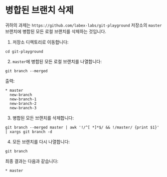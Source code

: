 # 병합된 브랜치 삭제

귀하의 과제는 `https://github.com/labex-labs/git-playground` 저장소의 `master` 브랜치에 병합된 모든 로컬 브랜치를 삭제하는 것입니다.

1. 저장소 디렉토리로 이동합니다:

```shell
cd git-playground
```

2. `master`에 병합된 모든 로컬 브랜치를 나열합니다:

```shell
git branch --merged
```

출력:

```
* master
  new-branch
  new-branch-1
  new-branch-2
  new-branch-3
```

3. 병합된 모든 브랜치를 삭제합니다:

```shell
git branch --merged master | awk '!/^[ *]*$/ && !/master/ {print $1}' | xargs git branch -d
```

4. 모든 브랜치를 다시 나열합니다:

```shell
git branch
```

최종 결과는 다음과 같습니다:

```
* master
```
